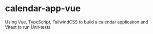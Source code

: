 # calendar-app-vue

Using Vue, TypeScript, TailwindCSS to build a calendar application and Vitest to run Unit-tests
